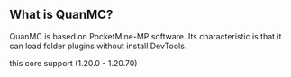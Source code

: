 ## What is QuanMC?

QuanMC is based on PocketMine-MP software. Its characteristic is that it can load folder plugins without install DevTools.

this core support (1.20.0 - 1.20.70)
